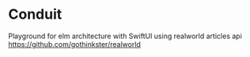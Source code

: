 # Conduit

Playground for elm architecture with SwiftUI using realworld articles api
https://github.com/gothinkster/realworld

